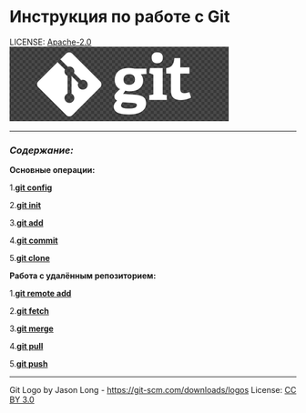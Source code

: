 # Инструкция по работе с Git

LICENSE: [Apache-2.0](license.md/)
![](./assets/GitLogo.png)   

---
### ***Содержание:***
**Основные операции:**

1.**[git config](./gitcommands/WorkingWithRemoteRepository/git%20config.md)**

2.**[git init](./gitcommands/WorkingWithRemoteRepository/git%20init.md)**

3.**[git add](./gitcommands/WorkingWithRemoteRepository/git%20add.md)**

4.**[git commit](./gitcommands/WorkingWithRemoteRepository/git%20commit.md)**

5.**[git clone](./gitcommands/WorkingWithRemoteRepository/git%20clone.md)**

**Работа с удалённым репозиторием:**

1.**[git remote add](./gitcommands/GettingDataAboutStateRepository/git%20remote%20add.md)**

2.**[git fetch](./gitcommands/GettingDataAboutStateRepository/git%20fetch.md)**

3.**[git merge](./gitcommands/GettingDataAboutStateRepository/git%20merge.md)**

4.**[git pull](./gitcommands/GettingDataAboutStateRepository/git%20pull.md)**

5.**[git push](./gitcommands/GettingDataAboutStateRepository/git%20push.md)**

---
Git Logo by Jason Long - https://git-scm.com/downloads/logos
License: [CC BY 3.0](https://creativecommons.org/licenses/by/3.0/)